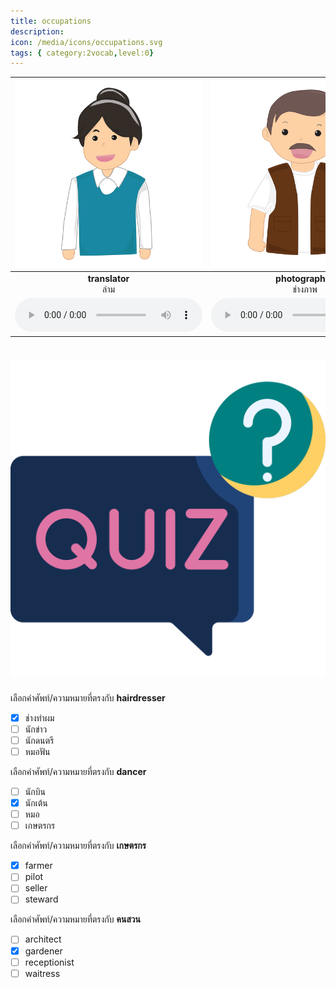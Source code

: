 ```yaml
---
title: occupations
description: 
icon: /media/icons/occupations.svg
tags: { category:2vocab,level:0}
---
```


<div class="carrousel">


|![](/media/img/occupations/translator.svg)|![](/media/img/occupations/photographer.svg)|![](/media/img/occupations/dancer.svg)|![](/media/img/occupations/cook.svg)|![](/media/img/occupations/receptionist.svg)|![](/media/img/occupations/model.svg)|![](/media/img/occupations/fisherman.svg)|![](/media/img/occupations/pharmacist.svg)|![](/media/img/occupations/steward.svg)|![](/media/img/occupations/artist.svg)|![](/media/img/occupations/teacher.svg)|![](/media/img/occupations/president.svg)|![](/media/img/occupations/waiter.svg)|![](/media/img/occupations/waitress.svg)|![](/media/img/occupations/bus&#x20;driver.svg)|![](/media/img/occupations/veterinarian.svg)|![](/media/img/occupations/building&#x20;contractor.svg)|![](/media/img/occupations/scientist.svg)|![](/media/img/occupations/actor.svg)|![](/media/img/occupations/traffic&#x20;cop.svg)|![](/media/img/occupations/guide.svg)|![](/media/img/occupations/pilot.svg)|![](/media/img/occupations/postman.svg)|![](/media/img/occupations/hairdresser.svg)|![](/media/img/occupations/farmer.svg)|![](/media/img/occupations/air&#x20;hostess.svg)|![](/media/img/occupations/lawyer.svg)|![](/media/img/occupations/taxi&#x20;driver.svg)|![](/media/img/occupations/programmer.svg)|![](/media/img/occupations/engineer.svg)|![](/media/img/occupations/architect.svg)|![](/media/img/occupations/secretary.svg)|![](/media/img/occupations/news&#x20;reporter.svg)|![](/media/img/occupations/soldier.svg)|![](/media/img/occupations/cashier.svg)|![](/media/img/occupations/nurse.svg)|![](/media/img/occupations/accountant.svg)|![](/media/img/occupations/musician.svg)|![](/media/img/occupations/prime&#x20;minister.svg)|![](/media/img/occupations/politician.svg)|![](/media/img/occupations/dentist.svg)|![](/media/img/occupations/designer.svg)|![](/media/img/occupations/singer.svg)|![](/media/img/occupations/judge.svg)|![](/media/img/occupations/gardener.svg)|![](/media/img/occupations/actress.svg)|![](/media/img/occupations/policeman.svg)|![](/media/img/occupations/seller.svg)|![](/media/img/occupations/carpenter.svg)|![](/media/img/occupations/astronaut.svg)|![](/media/img/occupations/doctor.svg)|
| :----: | :----: | :----: | :----: | :----: | :----: | :----: | :----: | :----: | :----: | :----: | :----: | :----: | :----: | :----: | :----: | :----: | :----: | :----: | :----: | :----: | :----: | :----: | :----: | :----: | :----: | :----: | :----: | :----: | :----: | :----: | :----: | :----: | :----: | :----: | :----: | :----: | :----: | :----: | :----: | :----: | :----: | :----: | :----: | :----: | :----: | :----: | :----: | :----: | :----: | :----: |
|**translator**<br>ล่าม|**photographer**<br>ช่างภาพ|**dancer**<br>นักเต้น|**cook**<br>พ่อครัว/แม่ครัว|**receptionist**<br>พนักงานต้อนรับ|**model**<br>นายแบบ/นางแบบ|**fisherman**<br>ชาวประมง|**pharmacist**<br>เภสัชกร|**steward**<br>พนักงานต้อนรับบนเครื่องบินผู้ชาย (สจ๊วต)|**artist**<br>ศิลปิน|**teacher**<br>คุณครู|**president**<br>ประธานาธิบดี|**waiter**<br>พนักงานเสริ์ฟชาย|**waitress**<br>พนักงานเสริ์ฟหญิง|**bus driver**<br>คนขับรถบัส|**veterinarian**<br>สัตวแพทย์|**building contractor**<br>ผู้รับเหมาก่อสร้าง|**scientist**<br>นักวิทยาศาสตร์|**actor**<br>นักแสดง|**traffic cop**<br>ตํารวจจราจร|**guide**<br>มัคคุเทศก์|**pilot**<br>นักบิน|**postman**<br>บุรุษไปรษณีย์|**hairdresser**<br>ช่างทําผม|**farmer**<br>เกษตรกร|**air hostess**<br>พนักงานต้อนรับบนเครื่องบินหญิง (แอร์โฮสเตส)|**lawyer**<br>ทนาย|**taxi driver**<br>คนขับแท็กซี่|**programmer**<br>โปรแกรมเมอร์|**engineer**<br>วิศวกร|**architect**<br>สถาปนิก|**secretary**<br>เลขานุการ|**news reporter**<br>นักข่าว|**soldier**<br>ทหาร|**cashier**<br>แคชเชียร์|**nurse**<br>พยาบาล|**accountant**<br>นักบัญชี|**musician**<br>นักดนตรี|**prime minister**<br>นายกรัฐมนตรี|**politician**<br>นักการเมือง|**dentist**<br>หมอฟัน|**designer**<br>นักออกแบบ|**singer**<br>นักร้อง|**judge**<br>ผู้พิพากษา|**gardener**<br>คนสวน|**actress**<br>นักแสดง|**policeman**<br>ตํารวจ|**seller**<br>พนักงานขาย|**carpenter**<br>ช่างไม้|**astronaut**<br>นักบินอวกาศ|**doctor**<br>หมอ|
|![](/media/audio/translator.mp3)|![](/media/audio/photographer.mp3)|![](/media/audio/dancer.mp3)|![](/media/audio/cook.mp3)|![](/media/audio/receptionist.mp3)|![](/media/audio/model.mp3)|![](/media/audio/fisherman.mp3)|![](/media/audio/pharmacist.mp3)|![](/media/audio/steward.mp3)|![](/media/audio/artist.mp3)|![](/media/audio/teacher.mp3)|![](/media/audio/president.mp3)|![](/media/audio/waiter.mp3)|![](/media/audio/waitress.mp3)|![](/media/audio/bus&#x20;driver.mp3)|![](/media/audio/veterinarian.mp3)|![](/media/audio/building&#x20;contractor.mp3)|![](/media/audio/scientist.mp3)|![](/media/audio/actor.mp3)|![](/media/audio/traffic&#x20;cop.mp3)|![](/media/audio/guide.mp3)|![](/media/audio/pilot.mp3)|![](/media/audio/postman.mp3)|![](/media/audio/hairdresser.mp3)|![](/media/audio/farmer.mp3)|![](/media/audio/air&#x20;hostess.mp3)|![](/media/audio/lawyer.mp3)|![](/media/audio/taxi&#x20;driver.mp3)|![](/media/audio/programmer.mp3)|![](/media/audio/engineer.mp3)|![](/media/audio/architect.mp3)|![](/media/audio/secretary.mp3)|![](/media/audio/news&#x20;reporter.mp3)|![](/media/audio/soldier.mp3)|![](/media/audio/cashier.mp3)|![](/media/audio/nurse.mp3)|![](/media/audio/accountant.mp3)|![](/media/audio/musician.mp3)|![](/media/audio/prime&#x20;minister.mp3)|![](/media/audio/politician.mp3)|![](/media/audio/dentist.mp3)|![](/media/audio/designer.mp3)|![](/media/audio/singer.mp3)|![](/media/audio/judge.mp3)|![](/media/audio/gardener.mp3)|![](/media/audio/actress.mp3)|![](/media/audio/policeman.mp3)|![](/media/audio/seller.mp3)|![](/media/audio/carpenter.mp3)|![](/media/audio/astronaut.mp3)|![](/media/audio/doctor.mp3)|

</div>



# ![icon](/media/icons/quiz.svg) 


 เลือกคำศัพท์/ความหมายที่ตรงกับ **hairdresser**
 - [x] ช่างทําผม
 - [ ] นักข่าว
 - [ ] นักดนตรี
 - [ ] หมอฟัน

 เลือกคำศัพท์/ความหมายที่ตรงกับ **dancer**
 - [ ] นักบิน
 - [x] นักเต้น
 - [ ] หมอ
 - [ ] เกษตรกร

 เลือกคำศัพท์/ความหมายที่ตรงกับ **เกษตรกร**
 - [x] farmer
 - [ ] pilot
 - [ ] seller
 - [ ] steward

 เลือกคำศัพท์/ความหมายที่ตรงกับ **คนสวน**
 - [ ] architect
 - [x] gardener
 - [ ] receptionist
 - [ ] waitress
